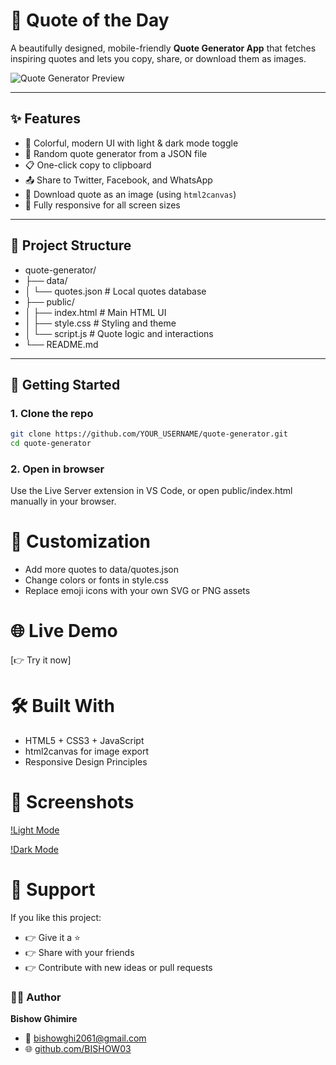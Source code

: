 # 🧘 Quote of the Day

A beautifully designed, mobile-friendly **Quote Generator App** that fetches inspiring quotes and lets you copy, share, or download them as images.

![Quote Generator Preview](https://github.com/bishow03/quote-generator/raw/main/preview.png)

---

## ✨ Features

- 🌈 Colorful, modern UI with light & dark mode toggle  
- 🔄 Random quote generator from a JSON file  
- 📋 One-click copy to clipboard  
- 📤 Share to Twitter, Facebook, and WhatsApp  
- 📸 Download quote as an image (using `html2canvas`)  
- 📱 Fully responsive for all screen sizes  

---

## 📂 Project Structure
- quote-generator/
- ├── data/
- │ └── quotes.json      # Local quotes database
- ├── public/
- │ ├── index.html       # Main HTML UI
- │ ├── style.css        # Styling and theme
- │ └── script.js        # Quote logic and interactions
- └── README.md

---

## 🚀 Getting Started

### 1. Clone the repo

```bash
git clone https://github.com/YOUR_USERNAME/quote-generator.git
cd quote-generator
```

### 2. Open in browser
Use the Live Server extension in VS Code, or open public/index.html manually in your browser.

# 🔧 Customization
- Add more quotes to data/quotes.json
- Change colors or fonts in style.css
- Replace emoji icons with your own SVG or PNG assets

# 🌐 Live Demo
[👉 Try it now]

# 🛠 Built With
- HTML5 + CSS3 + JavaScript
- html2canvas for image export
- Responsive Design Principles

# 📸 Screenshots
[!Light Mode](light_mode.png)


[!Dark  Mode](dark_mode.png)

# 🌟 Support
If you like this project:
- 👉 Give it a ⭐
- 👉 Share with your friends
- 👉 Contribute with new ideas or pull requests

### 👨‍💻 Author
   **Bishow Ghimire**
- 📧 bishowghi2061@gmail.com
- 🌐 [github.com/BISHOW03]( https://github.com/BISHOW03)
